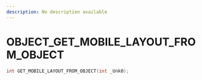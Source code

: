 ```yaml
---
description: No description available 
---
```


# OBJECT\_GET_MOBILE_LAYOUT_FROM_OBJECT

```cpp
int GET_MOBILE_LAYOUT_FROM_OBJECT(int _Unk0);
```